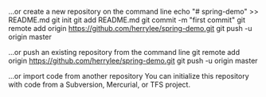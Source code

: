 …or create a new repository on the command line
echo "# spring-demo" >> README.md
git init
git add README.md
git commit -m "first commit"
git remote add origin https://github.com/herrylee/spring-demo.git
git push -u origin master


…or push an existing repository from the command line
git remote add origin https://github.com/herrylee/spring-demo.git
git push -u origin master


…or import code from another repository
You can initialize this repository with code from a Subversion, Mercurial, or TFS project.